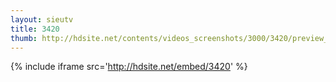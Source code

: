 ```yaml
---
layout: sieutv
title: 3420
thumb: http://hdsite.net/contents/videos_screenshots/3000/3420/preview_360p.mp4.jpg
---
```

{% include iframe src='http://hdsite.net/embed/3420' %}
 
